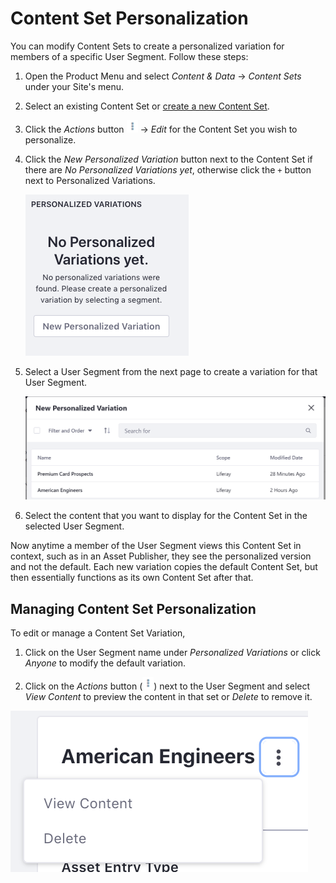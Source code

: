 # Content Set Personalization

You can modify Content Sets to create a personalized variation for members of a specific User Segment. Follow these steps:

1.  Open the Product Menu and select *Content & Data* &rarr; *Content Sets* under your Site's menu.

2.  Select an existing Content Set or [create a new Content Set](TODO).

3.  Click the *Actions* button ![Actions](../../../images/icon-actions.png) &rarr; *Edit* for the Content Set you wish to personalize.

4.  Click the *New Personalized Variation* button next to the Content Set if there are *No Personalized Variations yet*, otherwise click the `+` button next to Personalized Variations.

    ![Figure 1: Create a new Personalized Variation.](./content-set-personalization/images/01.png)

5.  Select a User Segment from the next page to create a variation for that User Segment.

    ![Figure 2: Select a User Segment to create a variation for it.](./content-set-personalization/images/02.png)

6.  Select the content that you want to display for the Content Set in the selected User Segment.

Now anytime a member of the User Segment views this Content Set in context, such as in an Asset Publisher, they see the personalized version and not the default. Each new variation copies the default Content Set, but then essentially functions as its own Content Set after that. 

## Managing Content Set Personalization

To edit or manage a Content Set Variation,

1.  Click on the User Segment name under *Personalized Variations* or click *Anyone* to modify the default variation.

2.  Click on the *Actions* button (![Actions](../../../images/icon-actions.png)) next to the User Segment and select *View Content* to preview the content in that set or *Delete* to remove it.

![Figure 3: You can preview or delete a Personalized Variation from the *Actions* menu.](./content-set-personalization/images/03.png)
